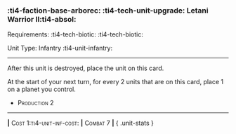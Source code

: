 ### :ti4-faction-base-arborec: :ti4-tech-unit-upgrade: **Letani Warrior II**:ti4-absol:

Requirements: :ti4-tech-biotic: :ti4-tech-biotic:

Unit Type: Infantry :ti4-unit-infantry:

---

After this unit is destroyed, place the unit on this card.

At the start of your next turn, for every 2 units that are on this card, place 1 on a planet you control.

* <span style="font-variant:small-caps;">Production 2</span> 

---

__|__ <span style="font-variant:small-caps;">Cost 1:ti4-unit-inf-cost:</span> __|__ <span style="font-variant:small-caps;">Combat 7</span> __|__
{ .unit-stats }
